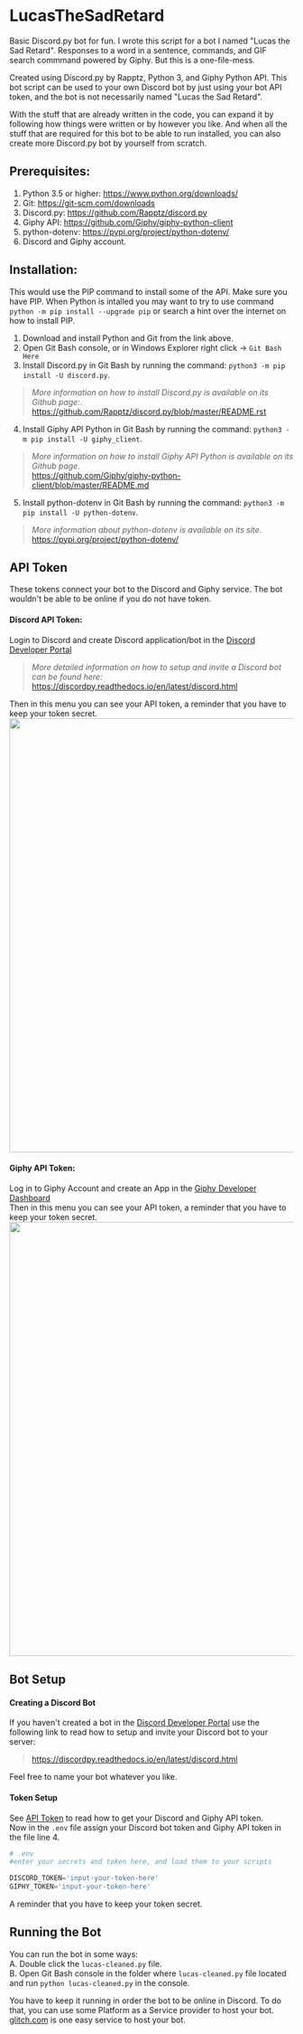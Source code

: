 # LucasTheSadRetard
Basic Discord.py bot for fun. I wrote this script for a bot I named "Lucas the Sad Retard". Responses to a word in a sentence, commands, and GIF search commmand powered by Giphy. But this is a one-file-mess. 

Created using Discord.py by Rapptz, Python 3, and Giphy Python API. This bot script can be used to your own Discord bot by just using your bot API token, and the bot is not necessarily named "Lucas the Sad Retard".

With the stuff that are already written in the code, you can expand it by following how things were written or by however you like. And when all the stuff that are required for this bot to be able to run installed, you can also create more Discord.py bot by yourself from scratch.

## Prerequisites:
1. Python 3.5 or higher: https://www.python.org/downloads/
2. Git: https://git-scm.com/downloads
3. Discord.py: https://github.com/Rapptz/discord.py
4. Giphy API: https://github.com/Giphy/giphy-python-client
5. python-dotenv: https://pypi.org/project/python-dotenv/
6. Discord and Giphy account.

## Installation:
This would use the PIP command to install some of the API. Make sure you have PIP. When Python is intalled you may want to try to use command `python -m pip install --upgrade pip` or search a hint over the internet on how to install PIP.

1. Download and install Python and Git from the link above.
2. Open Git Bash console, or in Windows Explorer right click -> `Git Bash Here`
3. Install Discord.py in Git Bash by running the command: `python3 -m pip install -U discord.py`. 
>*More information on how to install Discord.py is available on its Github page:*. <br>
https://github.com/Rapptz/discord.py/blob/master/README.rst
4. Install Giphy API Python in Git Bash by running the command: `python3 -m pip install -U giphy_client`. 
>*More information on how to install Giphy API Python is available on its Github page*. <br>
https://github.com/Giphy/giphy-python-client/blob/master/README.md
5. Install python-dotenv in Git Bash by running the command: `python3 -m pip install -U python-dotenv`. 
>*More information about python-dotenv is available on its site*. <br>
https://pypi.org/project/python-dotenv/

## API Token
These tokens connect your bot to the Discord and Giphy service. The bot wouldn't be able to be online if you do not have token.

#### Discord API Token: 
Login to Discord and create Discord application/bot in the [Discord Developer Portal](https://discord.com/developers/applications)<br>
> *More detailed information on how to setup and invite a Discord bot can be found here:*  <br>
https://discordpy.readthedocs.io/en/latest/discord.html <br>

Then in this menu you can see your API token, a reminder that you have to keep your token secret.
<img src="https://i.imgur.com/WWS806e.png" width="768" align="center">

#### Giphy API Token: 
Log in to Giphy Account and create an App in the [Giphy Developer Dashboard](https://developers.giphy.com/dashboard/)<br>
Then in this menu you can see your API token, a reminder that you have to keep your token secret.
<img src="https://i.imgur.com/LsZoOtF.png" width="768" align="center">

## Bot Setup

#### Creating a Discord Bot
If you haven't created a bot in the [Discord Developer Portal](https://discord.com/developers/applications) use the following link to read how to setup and invite your Discord bot to your server: <br>
> https://discordpy.readthedocs.io/en/latest/discord.html <br>

Feel free to name your bot whatever you like.

#### Token Setup
See [API Token](#api-token) to read how to get your Discord and Giphy API token. <br>
Now in the `.env` file assign your Discord bot token and Giphy API token in the file line 4. 
```python
# .env
#enter your secrets and token here, and load them to your scripts

DISCORD_TOKEN='input-your-token-here'
GIPHY_TOKEN='input-your-token-here'
```
A reminder that you have to keep your token secret.

## Running the Bot
You can run the bot in some ways:<br>
A. Double click the `lucas-cleaned.py` file. <br>
B. Open Git Bash console in the folder where `lucas-cleaned.py` file located and run `python lucas-cleaned.py` in the console.
<br>

You have to keep it running in order the bot to be online in Discord. To do that, you can use some Platform as a Service provider to host your bot. [glitch.com](https://glitch.com/) is one easy service to host your bot.
